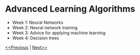 # Advanced Learning Algorithms
* Week 1: Neural Networks
* Week 2: Neural network training
* Week 3: Advice for applying machine learning
* Week 4: Decision trees

[<<Previous](../Course-01-Supervised%20Machine%20Learning/week-03/README.md) | [Next>>]()
